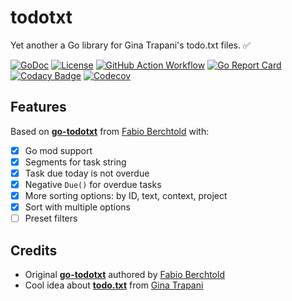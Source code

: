 # todotxt

Yet another a Go library for Gina Trapani's todo.txt files. ✅

[![GoDoc](https://img.shields.io/badge/go.dev-reference-007d9c?logo=go&logoColor=white)](https://pkg.go.dev/github.com/vt128/todotxt)
[![License](https://img.shields.io/github/license/vt128/todotxt)](https://github.com/vt128/todotxt/blob/master/LICENSE)
[![GitHub Action Workflow](https://github.com/vt128/todotxt/workflows/build/badge.svg)](https://github.com/vt128/todotxt/actions?workflow=build)
[![Go Report Card](https://goreportcard.com/badge/github.com/vt128/todotxt)](https://goreportcard.com/report/github.com/vt128/todotxt)
[![Codacy Badge](https://api.codacy.com/project/badge/Grade/8d2b395a310c4d2e92ffa1c0f5010900)](https://app.codacy.com/gh/vt128/todotxt?utm_source=github.com&utm_medium=referral&utm_content=vt128/todotxt&utm_campaign=Badge_Grade)
[![Codecov](https://codecov.io/gh/vt128/todotxt/branch/master/graph/badge.svg)](https://codecov.io/gh/vt128/todotxt)

## Features

Based on [**go-todotxt**](https://github.com/JamesClonk/go-todotxt) from [Fabio Berchtold](https://github.com/JamesClonk) with:

- [x] Go mod support
- [x] Segments for task string
- [x] Task due today is not overdue
- [x] Negative `Due()` for overdue tasks
- [x] More sorting options: by ID, text, context, project
- [x] Sort with multiple options
- [ ] Preset filters

## Credits

- Original [**go-todotxt**](https://github.com/JamesClonk/go-todotxt) authored by [Fabio Berchtold](https://github.com/JamesClonk)
- Cool idea about [**todo.txt**](https://github.com/todotxt/todo.txt) from [Gina Trapani](http://todotxt.org/)
